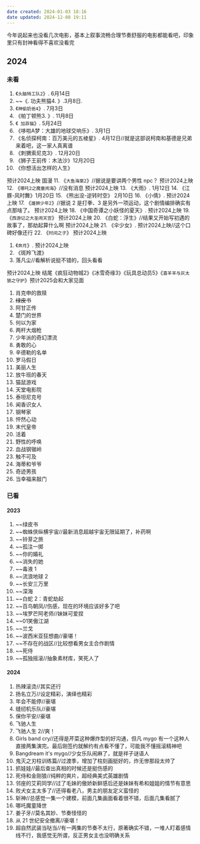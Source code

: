 ```yaml
---
date created: 2024-01-03 18:16
date updated: 2024-12-08 19:11
---
```


今年说起来也没看几次电影，基本上叙事流畅合理节奏舒服的电影都能看吧，印象里只有封神看得不喜欢没看完

## 2024

### 未看

1. 《`头脑特工队2`》. 6月14日
2. ~~《. 功夫熊猫4. 》.3月8日.
3. 《`神偷奶爸4`》. 7月3日
4. 《帕丁顿熊3. 》. 11月8日
5. 《`  加菲猫 `》. 5月24日
6. 《哆啦A梦：大雄的地球交响乐》. 3月1日
7. 《名侦探柯南：百万美元的五棱星》. 4月12日//就是这部说柯南和基德是兄弟来着吧，这一家人真离谱
8. 《刺猬索尼克3》. 12月20日
9. 《狮子王前传：木法沙》12月20日
10. 《你想活出怎样的人生》

预计2024上映
国漫
11. 《`大鱼海棠2`》//据说是要讲两个男性 npc？
预计2024上映
12. 《`哪吒2之魔童闹海`》//没有消息
预计2024上映
13. 《大雨》. 1月12日
14. 《江豚-风时舞》1月20日
15. 《熊出没-逆转时空》
2月10日
16. 《小倩》. 预计2024上映
17. 《`雄狮少年2`》//据说 2 是打拳、3 是另外一项运动，这个剧情编排确实有点那啥了。
预计2024上映
18. 《中国奇谭之小妖怪的夏天》. 预计2024上映
19. 《`西游记之大圣闹天宫`》
预计2024上映
20. 《白蛇：浮生》//结果又开始写初遇的故事了，那劫起算什么啊
预计2024上映
21. 《伞少女》. 预计2024上映//这个口碑好像还行
22. 《`时间之子`》
预计2024上映

1. 《`奔月`》. 预计2024上映
2. 《斑羚飞渡》
3. 落凡尘//看解析说挺不错的，回头看看

预计2024上映
结尾《疯狂动物城2》《冰雪奇缘3》《玩具总动员5》《`喜羊羊与灰太狼之守护`》预计2025会和大家见面

1. 肖克申的救赎
2. <del>绿皮书</del>
3. 阿甘正传
4. 楚门的世界
5. 何以为家
6. 两杆大烟枪
7. 少年派的奇幻漂流
8. 勇敢的心
9. 辛德勒的名单
10. 罗马假日
11. 美丽人生
12. 放牛班的春天
13. 猫鼠游戏
14. 天堂电影院
15. 泰坦尼克号
16. 闻香识女人
17. 钢琴家
18. 怦然心动
19. 末代皇帝
20. 活着
21. 野性的呼唤
22. 血战钢锯岭
23. 触不可及
24. 海蒂和爷爷
25. 奇迹男孩
26. 当幸福来敲门

### 已看

#### 2023

1. ~~绿皮书
2. ~~蜘蛛侠纵横宇宙//最新消息超越宇宙无限延期了，补药啊
3. ~~铃芽之旅
4. ~~孤注一掷
5. ~~你的婚礼
6. ~~消失的她
7. ~~毒液 1
8. ~~流浪地球 2
9. ~~长安三万里
10. ~~深海
11. ~~白蛇 2：青蛇劫起
12. ~~百鸟朝凤//伤感，现在的环境应该好多了吧
13. ~~埃罗芒阿老师//妹妹可爱捏
14. ~~01笑傲江湖
15. ~~兰戈
16. ~~波西米亚狂想曲//豪堪！
17. ~~不存在的战区//比较想看男女主合作剧情
18. ~~死侍
19. ~~孤独摇滚//抽象素材库，笑死人了

#### 2024

1. 热辣滚烫//其实还行
2. 扬名立万//设定精彩，演绎也精彩
3. 年会不能停//豪堪
4. 缝纫机乐队//豪堪
5. 保你平安//豪堪
6. 飞驰人生
7. 飞驰人生 2//爽！
8. Girls band cry//还得是芹菜这种爆炸型的好沟通，但凡 mygo 有一个这种人直接两集演完。最后刚签约就解约有点看不懂了，可能我不懂摇滚精神吧
9. Bangdream it's mygo//少女乐队闹麻了，就是祥子谜语人
10. 鬼灭之刃柱训练篇//过渡季，增加了柱刻画挺好的，炸无惨那段太帅了
11. 抓娃娃//最后查出真相的时候还是挺伤感的
12. 死侍和金刚狼//纯粹的爽片，超经典美式英雄剧情
13. 邻座的艾莉同学//过了毛妹的傲娇新鲜感后还是妹妹有希和姐姐的情节有意思
14. 败犬女主太多了//还得看老八，男主的朋友定义蛮怪的
15. 斩神//总感觉一集一个建模，前面几集画面看着很不错，后面几集看腻了
16. 哪吒魔童降世
17. 姜子牙//莫名其妙、节奏怪怪的
18. 从 21 世纪安全撤离//豪堪！
19. 超自然武装当哒当//有一两集的节奏不太行，原著确实不错，一堆人盯着感情线不行，我感觉无所谓，反正男女主也没明确关系

